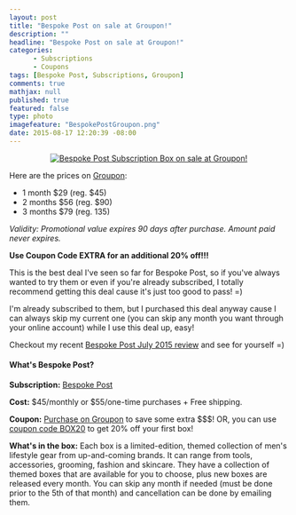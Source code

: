 ```yaml
---
layout: post
title: "Bespoke Post on sale at Groupon!"
description: ""
headline: "Bespoke Post on sale at Groupon!"
categories: 
      - Subscriptions
      - Coupons
tags: [Bespoke Post, Subscriptions, Groupon]
comments: true
mathjax: null
published: true
featured: false
type: photo
imagefeature: "BespokePostGroupon.png"
date: 2015-08-17 12:20:39 -08:00
---
```


<center><a href="https://www.groupon.com/visitor_referral/h/e17ce5c9-dd5d-4e02-99bf-7d1f5f24e402" target="_blank">
<img src="/images/BespokePostGroupon.png" border="0" style="border:none;max-width:100%;" alt="Bespoke Post Subscription Box on sale at Groupon!" />
</a></center>

<p>Here are the prices on <a href="https://www.groupon.com/visitor_referral/h/e17ce5c9-dd5d-4e02-99bf-7d1f5f24e402" target="_blank">Groupon</a>:
<ul>
<li>1 month $29 (reg. $45)</li>
<li>2 months $56 (reg. $90)</li>
<li>3 months $79 (reg. 135)</li>
</ul>
<p><i>Validity: Promotional value expires 90 days after purchase. Amount paid never expires.</i></p>

<p><b>Use Coupon Code EXTRA for an additional 20% off!!!</b></p>

<p>This is the best deal I've seen so far for Bespoke Post, so if you've always wanted to try them or even if you're already subscribed, I totally recommend getting this deal cause it's just too good to pass! =)</p>

<p>I'm already subscribed to them, but I purchased this deal anyway cause I can always skip my current one (you can skip any month you want through your online account) while I use this deal up, easy!</p>

<p>Checkout my recent <a href="http://whatsupmailbox.com/subscriptions/reviews/Bespoke-Post-Subscription-Box-July-2015-Vibes-Review-Coupon/" target="_blank">Bespoke Post July 2015 review</a> and see for yourself =)</p>

<H4>What's Bespoke Post?</H4>
<p><b>Subscription:</b> <a href="https://bespokepost.com/r/5e44e4d3" target="_blank">Bespoke Post</a></p>
<p><b>Cost:</b> $45/monthly or $55/one-time purchases + Free shipping.</p>
<p><b>Coupon:</b> <a href="https://www.groupon.com/visitor_referral/h/e17ce5c9-dd5d-4e02-99bf-7d1f5f24e402" target="_blank">Purchase on Groupon</a> to save some extra $$$! OR, you can use <a href="https://bespokepost.com/r/5e44e4d3" target="_blank">coupon code BOX20</a> to get 20% off your first box!</p>
<p><b>What's in the box:</b> Each box is a limited-edition, themed collection of men's lifestyle gear from up-and-coming brands. It can range from tools, accessories, grooming, fashion and skincare. They have a collection of themed boxes that are available for you to choose, plus new boxes are released every month. You can skip any month if needed (must be done prior to the 5th of that month) and cancellation can be done by emailing them.</p>

